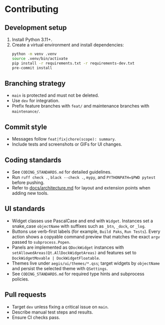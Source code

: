 # Contributing

## Development setup
1. Install Python 3.11+.
2. Create a virtual environment and install dependencies:
   ```bash
   python -m venv .venv
   source .venv/bin/activate
   pip install -r requirements.txt -r requirements-dev.txt
   pre-commit install
   ```

## Branching strategy
- `main` is protected and must not be deleted.
- Use `dev` for integration.
- Prefix feature branches with `feat/` and maintenance branches with `maintenance/`.

## Commit style
- Messages follow `feat|fix|chore(scope): summary`.
- Include tests and screenshots or GIFs for UI changes.

## Coding standards
- See `CODING_STANDARDS.md` for detailed guidelines.
- Run `ruff check .`, `black --check .`, `mypy`, and `PYTHONPATH=$PWD pytest` before pushing.
- Refer to [docs/architecture.md](docs/architecture.md) for layout and extension points when adding new tools.

## UI standards
- Widget classes use PascalCase and end with `Widget`. Instances set a snake_case
  `objectName` with suffixes such as `_btn`, `_dock`, or `_log`.
- Buttons use verb-first labels (for example, `Build Paks`, `Run Tests`). Every
  action shows a copyable command preview that matches the exact `argv` passed to
  `subprocess.Popen`.
- Panels are implemented as `QDockWidget` instances with
  `setAllowedAreas(Qt.AllDockWidgetAreas)` and features set to
  `DockWidgetMovable | DockWidgetFloatable`.
- Themes live under `aegis/ui/themes/*.qss`; target widgets by `objectName` and
  persist the selected theme with `QSettings`.
- See `CODING_STANDARDS.md` for required type hints and subprocess policies.

## Pull requests
- Target `dev` unless fixing a critical issue on `main`.
- Describe manual test steps and results.
- Ensure CI checks pass.
